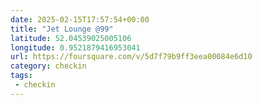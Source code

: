 ```yaml
---
date: 2025-02-15T17:57:54+00:00
title: "Jet Lounge @99"
latitude: 52.04539025005106
longitude: 0.9521879416953041
url: https://foursquare.com/v/5d7f79b9ff3eea00084e6d10
category: checkin
tags:
 - checkin
---
```

